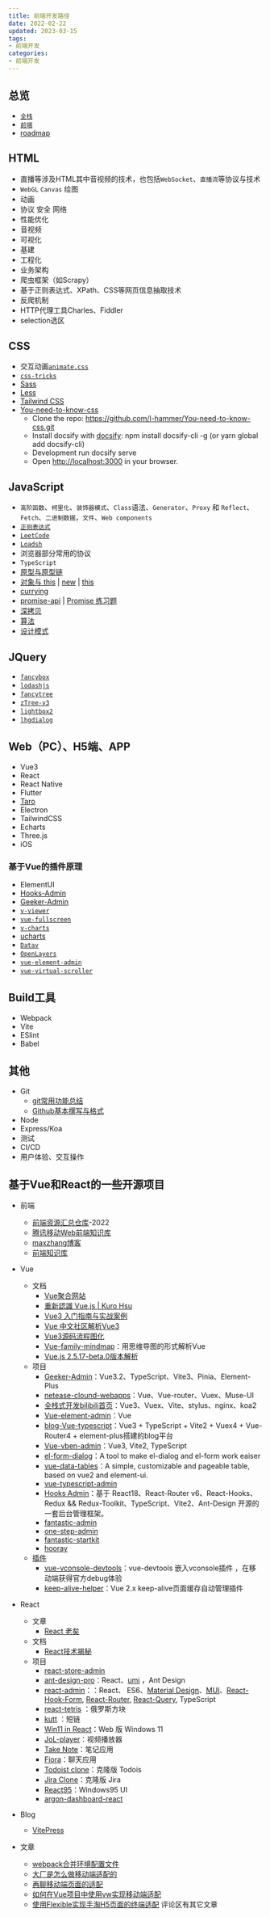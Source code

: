 ```yaml
---
title: 前端开发路径
date: 2022-02-22
updated: 2023-03-15
tags:
- 前端开发
categories:
- 前端开发
---
```

## 总览

- [`全栈`](https://fullstackopen.com/zh/part0/web_%E5%BA%94%E7%94%A8%E7%9A%84%E5%9F%BA%E7%A1%80%E8%AE%BE%E6%96%BD#java-script-libraries)
- [`前端`](https://andreasbm.github.io/web-skills/)
- [roadmap](https://roadmap.sh/)

## HTML

- 直播等涉及HTML其中音视频的技术，也包括`WebSocket`、`直播流`等协议与技术
- `WebGL`  `Canvas` 绘图
- 动画
- 协议 安全 网络
- 性能优化
- 音视频
- 可视化
- 基建
- 工程化
- 业务架构
- 爬虫框架（如Scrapy）
- 基于正则表达式、XPath、CSS等网页信息抽取技术
- 反爬机制
- HTTP代理工具Charles、Fiddler
- selection选区

## CSS

- 交互动画[`animate.css`](https://animate.style/)
- [`css-tricks`](https://css-tricks.com/)
- [Sass](https://sass-guidelin.es/zh/#section-51)
- [Less](https://lesscss.org/)
- [Tailwind CSS](https://tailwindcss.com/)
- [You-need-to-know-css](https://github.com/l-hammer/You-need-to-know-css.git)
  - Clone the repo: <https://github.com/l-hammer/You-need-to-know-css.git>
  - Install docsify with [docsify](https://docsify.js.org/#/): npm install docsify-cli -g (or yarn global add docsify-cli)
  - Development run docsify serve
  - Open <http://localhost:3000> in your browser.

## JavaScript

- `高阶函数`、`柯里化`、`装饰器模式`、`Class`语法、`Generator`、`Proxy` 和 `Reflect`、`Fetch`、`二进制数据`，`文件`、`Web components`
- [`正则表达式`](https://deerchao.cn/tutorials/regex/regex.htm#greedyandlazy)
- [`LeetCode`](https://vbnetvbnet.github.io/cs/#nav-jieshao)
- [`Loadsh`](https://www.lodashjs.com/)
- 浏览器部分常用的协议
- `TypeScript`
- [原型与原型链](https://zh.javascript.info/prototypes)
- [对象与 this](https://zh.javascript.info/object-basics) | [new](https://zh.javascript.info/constructor-new) | [this](https://zh.javascript.info/object-methods)
- [currying](https://zh.javascript.info/currying-partials)
- [promise-api](https://zh.javascript.info/promise-api) | [Promise 练习题](https://juejin.cn/post/6892555927770103822)
- [深拷贝](https://juejin.cn/post/6844903929705136141#heading-12)
- [算法](https://juejin.cn/post/6906635440690823175)
- [设计模式](https://juejin.cn/post/6907006465861484558)

## JQuery

- [`fancybox`](https://kangkai124.github.io/fancybox/#introduction)
- [`lodashjs`](https://www.lodashjs.com/)
- [`fancytree`](https://github.com/mar10/fancytree)
- [`zTree-v3`](https://github.com/zTree)
- [`lightbox2`](https://lokeshdhakar.com/projects/lightbox2/#examples)
- [`lhgdialog`](http://code.google.com/p/lhgdialog/downloads/list)

## Web（PC）、H5端、APP

- Vue3
- React
- React Native
- Flutter
- [Taro](https://docs.taro.zone/)
- Electron
- TailwindCSS
- Echarts
- Three.js
- iOS

### 基于Vue的插件原理

- ElementUI
- [Hooks-Admin](https://github.com/HalseySpicy/Hooks-Admin.git)
- [Geeker-Admin](https://github.com/HalseySpicy/Geeker-Admin.git)
- [`v-viewer`](https://github.com/mirari/v-viewer)
- [`vue-fullscreen`](https://github.com/mirari/vue-fullscreen)
- [`v-charts`](https://v-charts.js.org/#/)
- [ucharts](https://www.ucharts.cn)
- [`Datav`](https://github.com/DataV-Team/Datav)
- [`OpenLayers`](http://linwei.xyz/ol3-primer/index.htmln)
- [`vue-element-admin`](https://github.com/PanJiaChen/vue-element-admin)
- [`vue-virtual-scroller`](https://github.com/Akryum/vue-virtual-scroller)

## Build工具

- Webpack
- Vite
- ESlint
- Babel

## 其他

- Git
  - [git常用功能总结](https://ths.js.org/2022/03/07/Git%E5%B8%B8%E7%94%A8%E5%8A%9F%E8%83%BD%E6%80%BB%E7%BB%93/)
  - [Github基本撰写与格式](https://docs.github.com/zh/get-started/writing-on-github/getting-started-with-writing-and-formatting-on-github/basic-writing-and-formatting-syntax)
- Node
- Express/Koa
- 测试
- CI/CD
- 用户体验、交互操作

## 基于Vue和React的一些开源项目

- 前端
  - [前端资源汇总仓库](https://github.com/FrontEndGitHub/FrontEndGitHub)-2022
  - [腾讯移动Web前端知识库](https://github.com/AlloyTeam/Mars)
  - [maxzhang博客](https://github.com/maxzhang/maxzhang.github.com/issues)
  - [前端知识库](https://github.com/mofengfly/mofengfly.github.com/issues/8)

- Vue
  - 文档
    - [Vue聚合网站](https://vue3js.cn/)
    - [重新認識 Vue.js | Kuro Hsu](https://vue3js.cn/start/)
    - [Vue3 入门指南与实战案例](https://vue3.chengpeiquan.com/upgrade.html)
    - [Vue 中文社区解析Vue3](https://book.vue.tw/)
    - [Vue3源码流程图化](https://kingbultsea.github.io/vue3-analysis/book/Packages/BUGS/iframe-bug.html)
    - [Vue-family-mindmap](https://github.com/biaochenxuying/vue-family-mindmap)：用思维导图的形式解析Vue
    - [Vue.js 2.5.17-beta.0版本解析](https://ustbhuangyi.github.io/vue-analysis/v2/prepare/)
  - 项目
    - [Geeker-Admin](https://github.com/HalseySpicy/Geeker-Admin)：Vue3.2、TypeScript、Vite3、Pinia、Element-Plus
    - [netease-clound-webapps](https://github.com/javaSwing/NeteaseCloudWebA)：Vue、Vue-router、Vuex、Muse-UI
    - [全栈式开发bilibili首页](https://github.com/lybenson/bilibili-vue)：Vue3、Vuex、Vite、stylus、nginx、koa2
    - [Vue-element-admin](https://github.com/PanJiaC/vue-element-admin)：Vue
    - [blog-Vue-typescript](https://github.com/biaochenxuying/blog-vue-typescript)：Vue3 + TypeScript + Vite2 + Vuex4 + Vue-Router4 + element-plus搭建的blog平台
    - [Vue-vben-admin](https://github.com/vbenjs/vue-vben-admin)：Vue3, Vite2, TypeScript
    - [el-form-dialog](https://github.com/njleonzhang/el-form-dialog/blob/master/README_cn.md)：A tool to make el-dialog and el-form work eaiser
    - [vue-data-tables](https://njleonzhang.github.io/vue-data-tables/#/zh-cn/actionBar)：A simple, customizable and pageable table, based on vue2 and element-ui.
    - [vue-typescript-admin](https://armour.github.io/vue-typescript-admin-docs/zh/)
    - [Hooks Admin](https://github.com/HalseySpicy/Hooks-Admin)：基于 React18、React-Router v6、React-Hooks、Redux && Redux-Toolkit、TypeScript、Vite2、Ant-Design 开源的一套后台管理框架。
    - [fantastic-admin](https://hooray.gitee.io/fantastic-admin/guide/ready.html)
    - [one-step-admin](https://hooray.gitee.io/one-step-admin/guide/ready.html)
    - [fantastic-startkit](https://hooray.gitee.io/fantastic-startkit/guide/start.html)
    - [hooray](https://github.com/hooray?tab=repositories)
  - [插件](https://github.com/vue3-club/vue3-docs/issues/45)
    - [vue-vconsole-devtools](https://github.com/Zippowxk/vue-vconsole-devtools)：vue-devtools 嵌入vconsole插件 ，在移动端获得官方debug体验
    - [keep-alive-helper](https://github.com/Zippowxk/vue-router-keep-alive-helper)：Vue 2.x keep-alive页面缓存自动管理插件

- React
  - 文章
    - [React 老矣](https://joshcollinsworth.com/blog/self-fulfilling-prophecy-of-react)
  - 文档
    - [React技术揭秘](https://react.iamkasong.com/preparation/idea.html)
  - 项目
    - [react-store-admin](https://gitee.com/Noveiros)
    - [ant-design-pro](https://github.com/ant-design/ant-design-pro)：React、[umi](https://umijs.org/zh-CN/config) ，Ant Design
    - [react-admin](https://github.com/marmelab/react-admin)：：React、 ES6、[Material Design](https://material.io/)、[MUI](https://mui.com/)、[React-Hook-Form](https://react-hook-form.com/), [React-Router](https://reactrouter.com/en/main), [React-Query](https://react-query-v3.tanstack.com/), TypeScript
    - [react-tetris](https://github.com/chvin/react-tetris) ：俄罗斯方块
    - [kutt](https://github.com/thedevs-network/kutt) ：短链
    - [Win11 in React](https://github.com/blueedgetechno/win11React)：Web 版 Windows 11
    - [JoL-player](https://github.com/lgf196/JoL-player/blob/master/zh.md)：视频播放器
    - [Take Note](https://github.com/taniarascia/takenote)：笔记应用
    - [Fiora](https://github.com/yinxin630/fiora)：聊天应用
    - [Todoist clone](https://github.com/karlhadwen/todoist)：克隆版 Todois
    - [Jira Clone](https://github.com/oldboyxx/jira_clone)：克隆版 Jira
    - [React95](https://github.com/react95-io/React95)：Windows95 UI
    - [argon-dashboard-react](https://github.com/songfajian/argon-dashboard-react.git)

- Blog
  - [VitePress](https://vitepress.dev/guide/getting-started)

- 文章
  - [webpack合并环境配置文件](https://www.bilibili.com/video/BV1va411f7CQ?p=39&spm_id_from=pageDriver&vd_source=f363219a88703a62171cb3e5388f9e15)
  - [大厂是怎么做移动端适配的](https://z.itpub.net/article/detail/41D52C054EFF9522BA9A0317D37BE3A5)
  - [再聊移动端页面的适配](https://www.cnblogs.com/zhouyangla/p/9273700.html)  
  - [如何在Vue项目中使用vw实现移动端适配](https://juejin.cn/post/6844903571096338439)
  - [使用Flexible实现手淘H5页面的终端适配](https://github.com/amfe/article/issues/17)  评论区有其它文章
